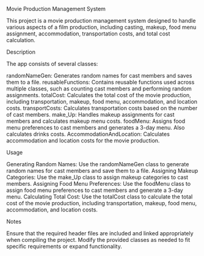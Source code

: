 Movie Production Management System

This project is a movie production management system designed to handle various aspects of a film production, including casting, makeup, food menu assignment, accommodation, transportation costs, and total cost calculation.

Description

The app consists of several classes:

randomNameGen: Generates random names for cast members and saves them to a file.
reusableFunctions: Contains reusable functions used across multiple classes, such as counting cast members and performing random assignments.
totalCost: Calculates the total cost of the movie production, including transportation, makeup, food menu, accommodation, and location costs.
transportCosts: Calculates transportation costs based on the number of cast members.
make_Up: Handles makeup assignments for cast members and calculates makeup menu costs.
foodMenu: Assigns food menu preferences to cast members and generates a 3-day menu. Also calculates drinks costs.
AccommodationAndLocation: Calculates accommodation and location costs for the movie production.

Usage

Generating Random Names: Use the randomNameGen class to generate random names for cast members and save them to a file.
Assigning Makeup Categories: Use the make_Up class to assign makeup categories to cast members.
Assigning Food Menu Preferences: Use the foodMenu class to assign food menu preferences to cast members and generate a 3-day menu.
Calculating Total Cost: Use the totalCost class to calculate the total cost of the movie production, including transportation, makeup, food menu, accommodation, and location costs.

Notes

Ensure that the required header files are included and linked appropriately when compiling the project.
Modify the provided classes as needed to fit specific requirements or expand functionality.
